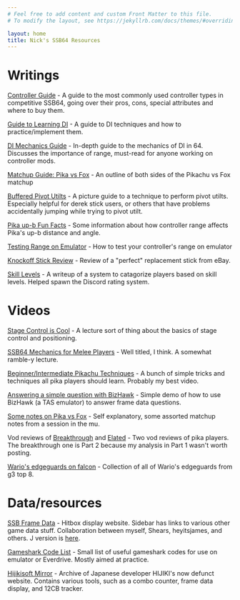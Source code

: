 ```yaml
---
# Feel free to add content and custom Front Matter to this file.
# To modify the layout, see https://jekyllrb.com/docs/themes/#overriding-theme-defaults

layout: home
title: Nick's SSB64 Resources
---
```


# Writings

[Controller Guide](guides/controllers.html) - A guide to the most commonly used controller types in competitive SSB64, going over their pros, cons, special attributes and where to buy them.

[Guide to Learning DI](guides/learningdi.html) - A guide to DI techniques and how to practice/implement them.

[DI Mechanics Guide](guides/dimechanics.html) - In-depth guide to the mechanics of DI in 64. Discusses the importance of range, must-read for anyone working on controller mods.

[Matchup Guide: Pika vs Fox](guides/pikafox.html) - An outline of both sides of the Pikachu vs Fox matchup

[Buffered Pivot Utilts](guides/utilts.html) - A picture guide to a technique to perform pivot utilts. Especially helpful for derek stick users, or others that have problems accidentally jumping while trying to pivot utilt.

[Pika up-b Fun Facts](guides/pikaupb.html) - Some information about how controller range affects Pika's up-b distance and angle.

[Testing Range on Emulator](guides/rangetest.html) - How to test your controller's range on emulator

[Knockoff Stick Review](guides/thumbstick.html) - Review of a "perfect" replacement stick from eBay.

[Skill Levels](guides/levels.html) - A writeup of a system to catagorize players based on skill levels. Helped spawn the Discord rating system.

# Videos

[Stage Control is Cool](https://www.youtube.com/watch?v=PdBcnbjQI6I) - A lecture sort of thing about the basics of stage control and positioning.

[SSB64 Mechanics for Melee Players](https://www.youtube.com/watch?v=qvINv6xfhUw) - Well titled, I think. A somewhat ramble-y lecture.

[Beginner/Intermediate Pikachu Techniques](https://www.youtube.com/watch?v=A3Smg4MNWuA) - A bunch of simple tricks and techniques all pika players should learn. Probably my best video.

[Answering a simple question with BizHawk](https://www.youtube.com/watch?v=x-JaJkRfCDs) - Simple demo of how to use BizHawk (a TAS emulator) to answer frame data questions.

[Some notes on Pika vs Fox](https://www.youtube.com/watch?v=SPX9cvfIagY) - Self explanatory, some assorted matchup notes from a session in the mu.

Vod reviews of [Breakthrough](https://www.youtube.com/watch?v=yu_XWZHSY8U) and [Elated](https://www.youtube.com/watch?v=sgAYQMdDEtE) - Two vod reviews of pika players. The breakthrough one is Part 2 because my analysis in Part 1 wasn't worth posting.

[Wario's edgeguards on falcon](https://www.youtube.com/watch?v=GgoUOY6lYec) - Collection of all of Wario's edgeguards from g3 top 8.

# Data/resources

[SSB Frame Data](https://nickthename.github.io/ssbframedata) - Hitbox display website. Sidebar has links to various other game data stuff. Collaboration between myself, Shears, heyitsjames, and others. J version is [here](https://nickthename.github.io/ssbframedata/J).

[Gameshark Code List](guides/gscodes.html) - Small list of useful gameshark codes for use on emulator or Everdrive. Mostly aimed at practice.

[Hijikisoft Mirror](https://nickthename.github.io/holyweb.pgw.jp/hijikisoft/index.html) - Archive of Japanese developer HIJIKI's now defunct website. Contains various tools, such as a combo counter, frame data display, and 12CB tracker.
